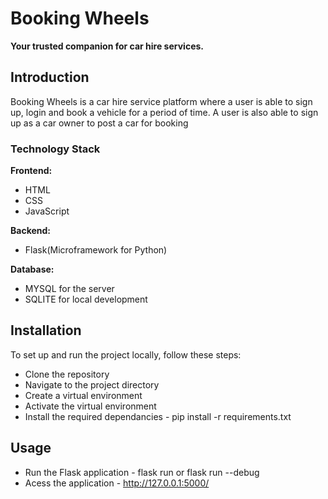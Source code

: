 # Booking Wheels

****Your trusted companion for car hire services.****

## Introduction

Booking Wheels is a car hire service platform where a user is able to sign up, login and book a vehicle for a period of time. A user is also able to sign up as a car owner to post a car for booking

### Technology Stack

**Frontend:**

- HTML
- CSS
- JavaScript

**Backend:**

- Flask(Microframework for Python)

**Database:**

- MYSQL for the server
- SQLITE for local development

## Installation

To set up and run the project locally, follow these steps:

- Clone the repository
- Navigate to the project directory
- Create a virtual environment
- Activate the virtual environment
- Install the required dependancies - pip install -r requirements.txt

## Usage

- Run the Flask application - flask run or flask run --debug
- Acess the application - http://127.0.0.1:5000/
